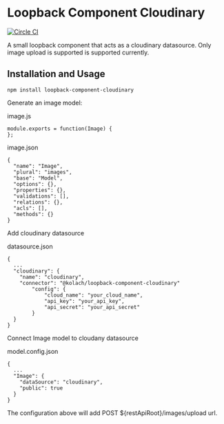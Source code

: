 # Loopback Component Cloudinary

[![Circle CI](https://circleci.com/gh/kolach/loopback-component-cloudinary.svg?style=svg)](https://circleci.com/gh/kolach/loopback-component-cloudinary)

A small loopback component that acts as a cloudinary datasource.
Only image upload is supported is supported currently.

## Installation and Usage

```
npm install loopback-component-cloudinary
```

Generate an image model:

image.js
```
module.exports = function(Image) {
};
```

image.json
```
{
  "name": "Image",
  "plural": "images",
  "base": "Model",
  "options": {},
  "properties": {},
  "validations": [],
  "relations": {},
  "acls": [],
  "methods": {}
}
```

Add cloudinary datasource

datasource.json
```
{
  ...
  "cloudinary": {
    "name": "cloudinary",
    "connector": "@kolach/loopback-component-cloudinary"
		"config": {
			"cloud_name": "your_cloud_name",
			"api_key": "your_api_key",
			"api_secret": "your_api_secret"
		}
  }
}
```

Connect Image model to cloudany datasource

model.config.json
```
{
  ...
  "Image": {
    "dataSource": "cloudinary",
    "public": true
  }
}
```

The configuration above will add POST ${restApiRoot}/images/upload url.
